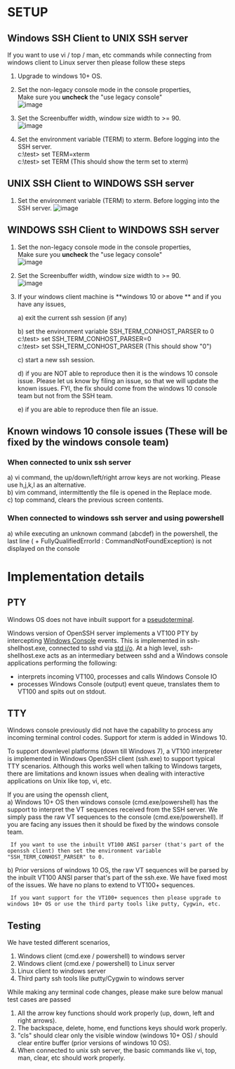 # SETUP
## Windows SSH Client to UNIX SSH server  
If you want to use vi / top / man, etc commands while connecting from windows client to Linux server then please follow these steps   

1) Upgrade to windows 10+ OS.   

2) Set the non-legacy console mode in the console properties,   
   Make sure you **uncheck** the "use legacy console"   
![image](https://cloud.githubusercontent.com/assets/23668037/23882278/cc062726-081c-11e7-8e4c-792da6af23b9.png)    

3) Set the Screenbuffer width, window size width to >= 90.   
![image](https://cloud.githubusercontent.com/assets/23668037/23882328/11ed4116-081d-11e7-87e0-757680ea3a74.png)

4) Set the environment variable (TERM) to xterm. Before logging into the SSH server.   
    c:\test\> set TERM=xterm   
    c:\test\> set TERM (This should show the term set to xterm)  

## UNIX SSH Client to WINDOWS SSH server  
1) Set the environment variable (TERM) to xterm. Before logging into the SSH server.
![image](https://cloud.githubusercontent.com/assets/23668037/25919629/1790cfcc-3584-11e7-954c-d3df3c86f8ec.png)

## WINDOWS SSH Client to WINDOWS SSH server  
1) Set the non-legacy console mode in the console properties,   
   Make sure you **uncheck** the "use legacy console"   
![image](https://cloud.githubusercontent.com/assets/23668037/23882278/cc062726-081c-11e7-8e4c-792da6af23b9.png)    

2) Set the Screenbuffer width, window size width to >= 90.   
![image](https://cloud.githubusercontent.com/assets/23668037/23882328/11ed4116-081d-11e7-87e0-757680ea3a74.png)

3) If your windows client machine is **windows 10 or above ** and if you have any issues,   

   a) exit the current ssh session (if any)     

   b) set the environment variable SSH_TERM_CONHOST_PARSER to 0    
           c:\test\> set SSH_TERM_CONHOST_PARSER=0    
           c:\test\> set SSH_TERM_CONHOST_PARSER (This should show "0")    

   c) start a new ssh session.    

   d) if you are NOT able to reproduce then it is the windows 10 console issue. Please let us know by filing an issue, so that we will update the known issues. FYI, the fix should come from the windows 10 console team but not from the SSH team.    

   e) if you are able to reproduce then file an issue.    


## Known windows 10 console issues (These will be fixed by the windows console team)
### When connected to unix ssh server   
a) vi command, the up/down/left/right arrow keys are not working. Please use h,j,k,l as an alternative.    
b) vim command, intermittently the file is opened in the Replace mode.     
c) top command, clears the previous screen contents.    

### When connected to windows ssh server and using powershell    
a) while executing an unknown command (abcdef) in the powershell, the last line ( + FullyQualifiedErrorId : CommandNotFoundException) is not displayed on the console

# Implementation details
## PTY
Windows OS does not have inbuilt support for a [pseudoterminal](https://en.wikipedia.org/wiki/Pseudoterminal). 

Windows version of OpenSSH server implements a VT100 PTY by intercepting [Windows Console](https://msdn.microsoft.com/en-us/library/windows/desktop/ms682055(v=vs.85).aspx) events. This is implemented in ssh-shellhost.exe, connected to sshd via [std i/o](https://en.wikipedia.org/wiki/Standard_streams). At a high level, ssh-shellhost.exe acts as an intermediary between sshd and a Windows console applications performing the following: 
  - interprets incoming VT100, processes and calls Windows Console IO
  - processes Windows Console (output) event queue, translates them to VT100 and spits out on stdout.

## TTY
Windows console previously did not have the capability to process any incoming terminal control codes. Support for xterm is added in Windows 10. 

To support downlevel platforms (down till Windows 7), a VT100 interpreter is implemented in Windows OpenSSH client (ssh.exe) to support typical TTY scenarios. Although this works well when talking to Windows targets, there are limitations and known issues when dealing with interactive applications on Unix like top, vi, etc. 


If you are using the openssh client,  
  a) Windows 10+ OS then windows console (cmd.exe/powershell) has the support to interpret the VT sequences received from the SSH server. We simply pass the raw VT sequences to the console (cmd.exe/powershell). If you are facing any issues then it should be fixed by the windows console team.   

     If you want to use the inbuilt VT100 ANSI parser (that's part of the openssh client) then set the environment variable "SSH_TERM_CONHOST_PARSER" to 0.

  b) Prior versions of windows 10 OS, the raw VT sequences will be parsed by the inbuilt VT100 ANSI parser that's part of the ssh.exe. We have fixed most of the issues. We have no plans to extend to VT100+ sequences.   

     If you want support for the VT100+ sequences then please upgrade to windows 10+ OS or use the third party tools like putty, Cygwin, etc.

## Testing  
We have tested different scenarios,   
1) Windows client (cmd.exe / powershell) to windows server   
2) Windows client (cmd.exe / powershell) to Linux server   
3) Linux client to windows server   
4) Third party ssh tools like putty/Cygwin to windows server   

While making any terminal code changes, please make sure below manual test cases are passed
1) All the arrow key functions should work properly (up, down, left and right arrows).
2) The backspace, delete, home, end functions keys should work properly.
3) "cls" should clear only the visible window (windows 10+ OS) / should clear entire buffer (prior versions of windows 10 OS).
4) When connected to unix ssh server, the basic commands like vi, top, man, clear, etc should work properly.    
